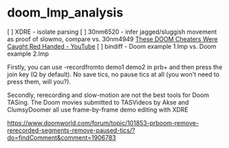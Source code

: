 # doom_lmp_analysis

[ ] XDRE - isolate parsing
[ ] 30nm6520 - infer jagged/sluggish movement as proof of slowmo, compare vs. 30nm4949
    [These DOOM Cheaters Were Caught Red Handed \- YouTube](https://www.youtube.com/watch?v=Jv0ZRTlIXR0)
[ ] bindiff - Doom example 1.lmp vs. Doom example 2.lmp

 Firstly, you can use -recordfromto demo1 demo2 in prb+ and then press the join key (Q by default). No save tics, no pause tics at all (you won't need to press them, will you?).

Secondly, rerecording and slow-motion are not the best tools for Doom TASing. The Doom movies submitted to TASVideos by Akse and ClumsyDoomer all use frame-by-frame demo editing with XDRE 

https://www.doomworld.com/forum/topic/101853-prboom-remove-rerecorded-segments-remove-paused-tics/?do=findComment&comment=1906783


